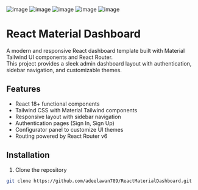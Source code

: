 ![image](https://github.com/user-attachments/assets/77cd0fff-811b-46cf-8b10-19c89ccd7575)
![image](https://github.com/user-attachments/assets/e0bfdcfb-7d43-44d3-ab4f-6b660da3c211)
![image](https://github.com/user-attachments/assets/89ee37e5-0a48-4ff9-9fa3-4d56fd228f0b)
![image](https://github.com/user-attachments/assets/29f55868-e1d3-42cd-bc7d-015004b07aa6)
![image](https://github.com/user-attachments/assets/e0b88680-29e9-40c6-b895-07c1b664d5d4)


# React Material Dashboard

A modern and responsive React dashboard template built with Material Tailwind UI components and React Router.  
This project provides a sleek admin dashboard layout with authentication, sidebar navigation, and customizable themes.

## Features

- React 18+ functional components
- Tailwind CSS with Material Tailwind components
- Responsive layout with sidebar navigation
- Authentication pages (Sign In, Sign Up)
- Configurator panel to customize UI themes
- Routing powered by React Router v6

## Installation

1. Clone the repository  
```bash
git clone https://github.com/adeelawan789/ReactMaterialDashboard.git





